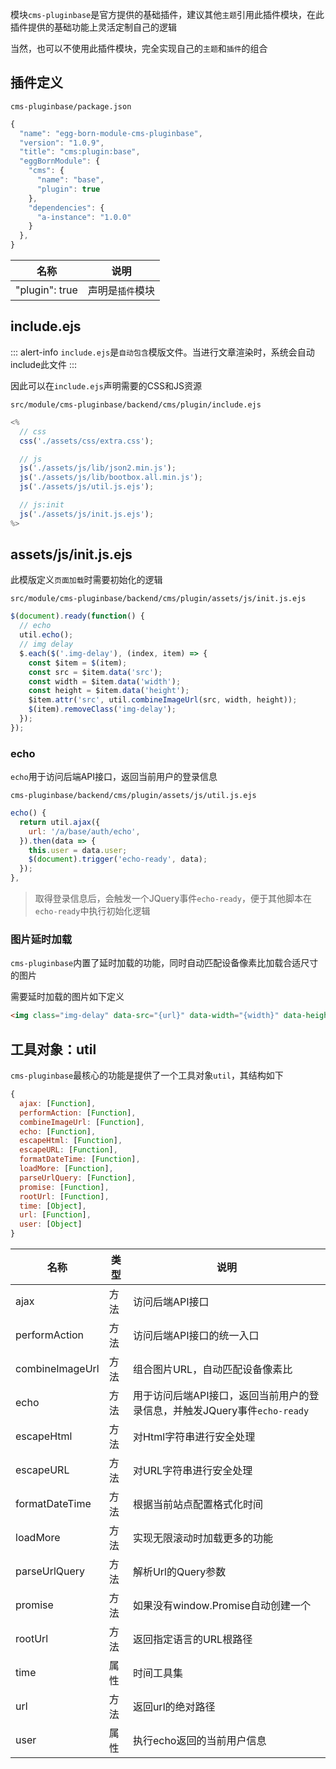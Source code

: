 模块`cms-pluginbase`是官方提供的基础插件，建议其他`主题`引用此插件模块，在此插件提供的基础功能上灵活定制自己的逻辑

当然，也可以不使用此插件模块，完全实现自己的`主题`和`插件`的组合

## 插件定义

`cms-pluginbase/package.json`

``` javascript
{
  "name": "egg-born-module-cms-pluginbase",
  "version": "1.0.9",
  "title": "cms:plugin:base",
  "eggBornModule": {
    "cms": {
      "name": "base",
      "plugin": true
    },
    "dependencies": {
      "a-instance": "1.0.0"
    }
  },
}
```

|名称|说明|
|--|--|
|"plugin": true|声明是`插件`模块|

## include.ejs

::: alert-info
`include.ejs`是`自动包含`模版文件。当进行文章渲染时，系统会自动include此文件
:::

因此可以在`include.ejs`声明需要的CSS和JS资源

`src/module/cms-pluginbase/backend/cms/plugin/include.ejs`

``` javascript
<%
  // css
  css('./assets/css/extra.css');

  // js
  js('./assets/js/lib/json2.min.js');
  js('./assets/js/lib/bootbox.all.min.js');
  js('./assets/js/util.js.ejs');

  // js:init
  js('./assets/js/init.js.ejs');
%>
```

## assets/js/init.js.ejs

此模版定义`页面加载`时需要初始化的逻辑

`src/module/cms-pluginbase/backend/cms/plugin/assets/js/init.js.ejs`

``` javascript
$(document).ready(function() {
  // echo
  util.echo();
  // img delay
  $.each($('.img-delay'), (index, item) => {
    const $item = $(item);
    const src = $item.data('src');
    const width = $item.data('width');
    const height = $item.data('height');
    $item.attr('src', util.combineImageUrl(src, width, height));
    $(item).removeClass('img-delay');
  });
});
```

### echo

`echo`用于访问后端API接口，返回当前用户的登录信息

`cms-pluginbase/backend/cms/plugin/assets/js/util.js.ejs`

``` javascript
echo() {
  return util.ajax({
    url: '/a/base/auth/echo',
  }).then(data => {
    this.user = data.user;
    $(document).trigger('echo-ready', data);
  });
},
```

> 取得登录信息后，会触发一个JQuery事件`echo-ready`，便于其他脚本在`echo-ready`中执行初始化逻辑

### 图片延时加载

`cms-pluginbase`内置了延时加载的功能，同时自动匹配设备像素比加载合适尺寸的图片

需要延时加载的图片如下定义

``` html
<img class="img-delay" data-src="{url}" data-width="{width}" data-height="{height}">
```

## 工具对象：util

`cms-pluginbase`最核心的功能是提供了一个工具对象`util`，其结构如下

``` javascript
{
  ajax: [Function],
  performAction: [Function],
  combineImageUrl: [Function],
  echo: [Function],
  escapeHtml: [Function],
  escapeURL: [Function],
  formatDateTime: [Function],
  loadMore: [Function],
  parseUrlQuery: [Function],
  promise: [Function],
  rootUrl: [Function],
  time: [Object],
  url: [Function],
  user: [Object]
}
```

|名称|类型|说明|
|-|-|-|
|ajax|方法|访问后端API接口|
|performAction|方法|访问后端API接口的统一入口|
|combineImageUrl|方法|组合图片URL，自动匹配设备像素比|
|echo|方法|用于访问后端API接口，返回当前用户的登录信息，并触发JQuery事件`echo-ready`|
|escapeHtml|方法|对Html字符串进行安全处理|
|escapeURL|方法|对URL字符串进行安全处理|
|formatDateTime|方法|根据当前站点配置格式化时间|
|loadMore|方法|实现无限滚动时加载更多的功能|
|parseUrlQuery|方法|解析Url的Query参数|
|promise|方法|如果没有window.Promise自动创建一个|
|rootUrl|方法|返回指定语言的URL根路径|
|time|属性|时间工具集|
|url|方法|返回url的绝对路径|
|user|属性|执行echo返回的当前用户信息|

